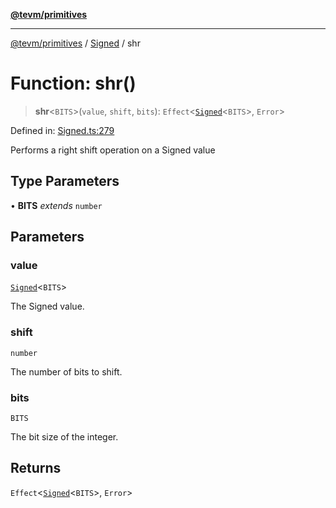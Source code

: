 [**@tevm/primitives**](../../../README.md)

***

[@tevm/primitives](../../../globals.md) / [Signed](../README.md) / shr

# Function: shr()

> **shr**\<`BITS`\>(`value`, `shift`, `bits`): `Effect`\<[`Signed`](../type-aliases/Signed.md)\<`BITS`\>, `Error`\>

Defined in: [Signed.ts:279](https://github.com/evmts/tevm-monorepo/blob/main/packages/primitives/src/Signed.ts#L279)

Performs a right shift operation on a Signed value

## Type Parameters

• **BITS** *extends* `number`

## Parameters

### value

[`Signed`](../type-aliases/Signed.md)\<`BITS`\>

The Signed value.

### shift

`number`

The number of bits to shift.

### bits

`BITS`

The bit size of the integer.

## Returns

`Effect`\<[`Signed`](../type-aliases/Signed.md)\<`BITS`\>, `Error`\>
